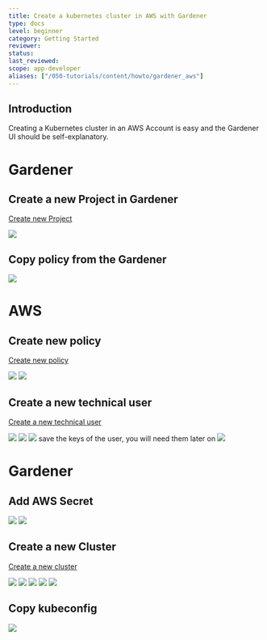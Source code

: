 ```yaml
---
title: Create a kubernetes cluster in AWS with Gardener
type: docs
level: beginner
category: Getting Started
reviewer:
status:
last_reviewed:
scope: app-developer
aliases: ["/050-tutorials/content/howto/gardener_aws"]
---
```


## Introduction
Creating a Kubernetes cluster in an AWS Account is easy and the Gardener UI should be self-explanatory.

# Gardener
## Create a new Project in Gardener

[Create new Project](https://dashboard.garden.canary.k8s.ondemand.com/login)

<img src="new_gardener_project.jpg">


## Copy policy from the Gardener

<img src="gardener_copy_policy.jpg">

# AWS

## Create new policy
[Create new policy](https://console.aws.amazon.com/iam/home?#/policies)

<img src="create_policy.jpg">

<img src="review_policy.jpg">

## Create a new technical user
[Create a new technical user](https://console.aws.amazon.com/iam/home?#/users$new?step=details)

<img src="adduser.jpg">

<img src="attachpolicy.jpg">

<img src="finishuser.jpg">
save the keys of the user, you will need them later on


<img src="savekeys.jpg">

# Gardener
## Add AWS Secret
<img src="add_AWS_Secret.jpg">

<img src="secret_stored.jpg">

## Create a new Cluster
[Create a new cluster](https://dashboard.garden.canary.k8s.ondemand.com)

<img src="new_cluster.jpg">

<img src="create_cluster2.jpg">

<img src="create_cluster3.jpg">

<img src="create_cluster4.jpg">

<img src="create_cluster5.jpg">


## Copy kubeconfig
<img src="copy_kubeconfig.jpg">
